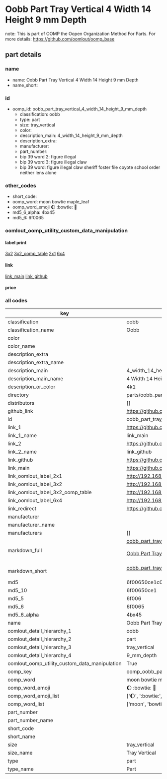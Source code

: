 # Oobb Part Tray Vertical 4 Width 14 Height 9 mm Depth  

note: This is part of OOMP the Oopen Organization Method For Parts. For more details: https://github.com/oomlout/oomp_base

##  part details
  







### name
* name: Oobb Part Tray Vertical 4 Width 14 Height 9 mm Depth
* name_short: 
### id
* oomp_id: oobb_part_tray_vertical_4_width_14_height_9_mm_depth
  * classification: oobb
  * type: part
  * size: tray_vertical
  * color: 
  * description_main: 4_width_14_height_9_mm_depth
  * description_extra: 
  * manufacturer: 
  * part_number: 
  * bip 39 word 2: figure illegal
  * bip 39 word 3: figure illegal claw
  * bip 39 word: figure illegal claw sheriff foster file coyote school order neither lens alone

### other_codes
* short_code: 
* oomp_word: moon bowtie maple_leaf
* oomp_word_emoji :moon: :bowtie: :maple_leaf:
* md5_6_alpha: 4bx45
* md5_6: 6f0065






### oomlout_oomp_utility_custom_data_manipulation
#### label print
[3x2](http://192.168.1.245:1112/?label=oomp%204bx45)
[3x2_oomp_table](http://192.168.1.108:1112/?label=oomp%204bx45)
[2x1](http://192.168.1.242:1112/?label=oomp%204bx45)
[6x4](http://192.168.1.55:1112/?label=oomp%204bx45)    

#### link

[link_main](https://github.com/oomlout/oomlout_oomp_version_1_messy/tree/main/parts/oobb_part_tray_vertical_4_width_14_height_9_mm_depth) [link_github](https://github.com/oomlout/oomlout_oomp_version_1_messy/tree/main/parts/oobb_part_tray_vertical_4_width_14_height_9_mm_depth)                             

#### price







### all codes 
| key | value |  
| --- | --- |  
| classification | oobb |  
| classification_name | Oobb |  
| color |  |  
| color_name |  |  
| description_extra |  |  
| description_extra_name |  |  
| description_main | 4_width_14_height_9_mm_depth |  
| description_main_name | 4 Width 14 Height 9 mm Depth |  
| description_or_color | 4k1 |  
| directory | parts/oobb_part_tray_vertical_4_width_14_height_9_mm_depth |  
| distributors | [] |  
| github_link | https://github.com/oomlout/oomlout_oomp_part_src/tree/main/parts/oobb_part_tray_vertical_4_width_14_height_9_mm_depth |  
| id | oobb_part_tray_vertical_4_width_14_height_9_mm_depth |  
| link_1 | https://github.com/oomlout/oomlout_oomp_version_1_messy/tree/main/parts/oobb_part_tray_vertical_4_width_14_height_9_mm_depth |  
| link_1_name | link_main |  
| link_2 | https://github.com/oomlout/oomlout_oomp_version_1_messy/tree/main/parts/oobb_part_tray_vertical_4_width_14_height_9_mm_depth |  
| link_2_name | link_github |  
| link_github | https://github.com/oomlout/oomlout_oomp_version_1_messy/tree/main/parts/oobb_part_tray_vertical_4_width_14_height_9_mm_depth |  
| link_main | https://github.com/oomlout/oomlout_oomp_version_1_messy/tree/main/parts/oobb_part_tray_vertical_4_width_14_height_9_mm_depth |  
| link_oomlout_label_2x1 | http://192.168.1.242:1112/?label=oomp%204bx45 |  
| link_oomlout_label_3x2 | http://192.168.1.245:1112/?label=oomp%204bx45 |  
| link_oomlout_label_3x2_oomp_table | http://192.168.1.108:1112/?label=oomp%204bx45 |  
| link_oomlout_label_6x4 | http://192.168.1.55:1112/?label=oomp%204bx45 |  
| link_redirect | https://github.com/oomlout/oomlout_oomp_version_1_messy/tree/main/parts/oobb_part_tray_vertical_4_width_14_height_9_mm_depth |  
| manufacturer |  |  
| manufacturer_name |  |  
| manufacturers | [] |  
| markdown_full | [oobb_part_tray_vertical_4_width_14_height_9_mm_depth](none)<br>[](none)<br>[Oobb Part Tray Vertical 4 Width 14 Height 9 Mm Depth](none)<br><br> |  
| markdown_short | [oobb_part_tray_vertical_4_width_14_height_9_mm_depth](none)<br><br> |  
| md5 | 6f00650ce1c0c63558ae0c58541c42b0 |  
| md5_10 | 6f00650ce1 |  
| md5_5 | 6f006 |  
| md5_6 | 6f0065 |  
| md5_6_alpha | 4bx45 |  
| name | Oobb Part Tray Vertical 4 Width 14 Height 9 mm Depth |  
| oomlout_detail_hierarchy_1 | oobb |  
| oomlout_detail_hierarchy_2 | part |  
| oomlout_detail_hierarchy_3 | tray_vertical |  
| oomlout_detail_hierarchy_4 | 9_mm_depth |  
| oomlout_oomp_utility_custom_data_manipulation | True |  
| oomp_key | oomp_oobb_part_tray_vertical_4_width_14_height_9_mm_depth |  
| oomp_word | moon bowtie maple_leaf |  
| oomp_word_emoji | :moon: :bowtie: :maple_leaf: |  
| oomp_word_emoji_list | [':moon:', ':bowtie:', ':maple_leaf:'] |  
| oomp_word_list | ['moon', 'bowtie', 'maple_leaf'] |  
| part_number |  |  
| part_number_name |  |  
| short_code |  |  
| short_name |  |  
| size | tray_vertical |  
| size_name | Tray Vertical |  
| type | part |  
| type_name | Part |  
